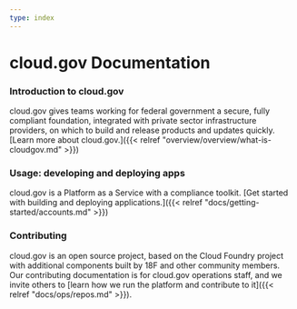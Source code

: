 ```yaml
---
type: index
---
```


# cloud.gov Documentation

### Introduction to cloud.gov

cloud.gov gives teams working for federal government a secure, fully compliant foundation, integrated with private sector infrastructure providers, on which to build and release products and updates quickly. [Learn more about cloud.gov.]({{< relref "overview/overview/what-is-cloudgov.md" >}})

### Usage: developing and deploying apps

cloud.gov is a Platform as a Service with a compliance toolkit. [Get started with building and deploying applications.]({{< relref "docs/getting-started/accounts.md" >}})

### Contributing

cloud.gov is an open source project, based on the Cloud Foundry project with additional components built by 18F and other community members. Our contributing documentation is for cloud.gov operations staff, and we invite others to [learn how we run the platform and contribute to it]({{< relref "docs/ops/repos.md" >}}).
